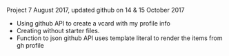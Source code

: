 Project 7 August 2017, updated github on 14 & 15 October 2017
- Using github API to create a vcard with my profile info
- Creating without starter files.
- Function to json github API uses template literal to render the items from gh profile
